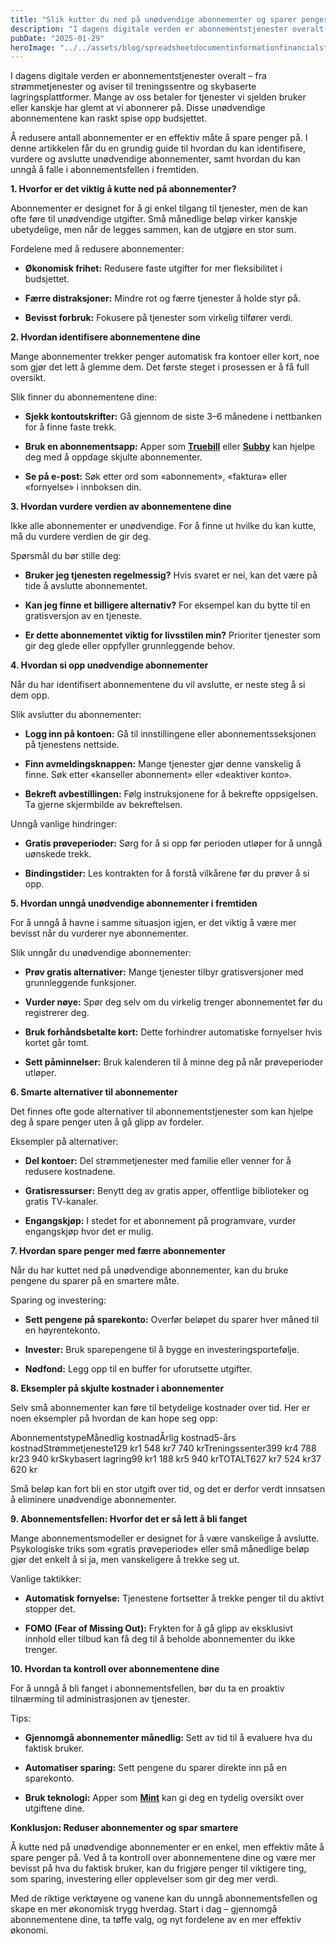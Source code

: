 ```yaml
---
title: "Slik kutter du ned på unødvendige abonnementer og sparer penger"
description: "I dagens digitale verden er abonnementstjenester overalt – fra strømmetjenester og aviser til treningssentre og skybaserte lagringsplattformer. Mange av oss betaler for tjenester vi sjelden bruker eller kanskje har glemt at vi abonnerer på. Disse unødvendige abonnementene kan raskt spise opp budsjettet. Å redusere antall abonnementer er en effektiv måte å spare penger på. I &#8230; Read more"
pubDate: "2025-01-29"
heroImage: "../../assets/blog/spreadsheetdocumentinformationfinancialstartupconc.jpg"
---
```


I dagens digitale verden er abonnementstjenester overalt – fra strømmetjenester og aviser til treningssentre og skybaserte lagringsplattformer. Mange av oss betaler for tjenester vi sjelden bruker eller kanskje har glemt at vi abonnerer på. Disse unødvendige abonnementene kan raskt spise opp budsjettet.

Å redusere antall abonnementer er en effektiv måte å spare penger på. I denne artikkelen får du en grundig guide til hvordan du kan identifisere, vurdere og avslutte unødvendige abonnementer, samt hvordan du kan unngå å falle i abonnementsfellen i fremtiden.

**1. Hvorfor er det viktig å kutte ned på abonnementer?**

Abonnementer er designet for å gi enkel tilgang til tjenester, men de kan ofte føre til unødvendige utgifter. Små månedlige beløp virker kanskje ubetydelige, men når de legges sammen, kan de utgjøre en stor sum.

Fordelene med å redusere abonnementer:

- **Økonomisk frihet:** Redusere faste utgifter for mer fleksibilitet i budsjettet.

- **Færre distraksjoner:** Mindre rot og færre tjenester å holde styr på.

- **Bevisst forbruk:** Fokusere på tjenester som virkelig tilfører verdi.

**2. Hvordan identifisere abonnementene dine**

Mange abonnementer trekker penger automatisk fra kontoer eller kort, noe som gjør det lett å glemme dem. Det første steget i prosessen er å få full oversikt.

Slik finner du abonnementene dine:

- **Sjekk kontoutskrifter:** Gå gjennom de siste 3–6 månedene i nettbanken for å finne faste trekk.

- **Bruk en abonnementsapp:** Apper som **[Truebill](https://www.truebill.com)** eller **[Subby](https://subby.app)** kan hjelpe deg med å oppdage skjulte abonnementer.

- **Se på e-post:** Søk etter ord som «abonnement», «faktura» eller «fornyelse» i innboksen din.

**3. Hvordan vurdere verdien av abonnementene dine**

Ikke alle abonnementer er unødvendige. For å finne ut hvilke du kan kutte, må du vurdere verdien de gir deg.

Spørsmål du bør stille deg:

- **Bruker jeg tjenesten regelmessig?** Hvis svaret er nei, kan det være på tide å avslutte abonnementet.

- **Kan jeg finne et billigere alternativ?** For eksempel kan du bytte til en gratisversjon av en tjeneste.

- **Er dette abonnementet viktig for livsstilen min?** Prioriter tjenester som gir deg glede eller oppfyller grunnleggende behov.

**4. Hvordan si opp unødvendige abonnementer**

Når du har identifisert abonnementene du vil avslutte, er neste steg å si dem opp.

Slik avslutter du abonnementer:

- **Logg inn på kontoen:** Gå til innstillingene eller abonnementsseksjonen på tjenestens nettside.

- **Finn avmeldingsknappen:** Mange tjenester gjør denne vanskelig å finne. Søk etter «kanseller abonnement» eller «deaktiver konto».

- **Bekreft avbestillingen:** Følg instruksjonene for å bekrefte oppsigelsen. Ta gjerne skjermbilde av bekreftelsen.

Unngå vanlige hindringer:

- **Gratis prøveperioder:** Sørg for å si opp før perioden utløper for å unngå uønskede trekk.

- **Bindingstider:** Les kontrakten for å forstå vilkårene før du prøver å si opp.

**5. Hvordan unngå unødvendige abonnementer i fremtiden**

For å unngå å havne i samme situasjon igjen, er det viktig å være mer bevisst når du vurderer nye abonnementer.

Slik unngår du unødvendige abonnementer:

- **Prøv gratis alternativer:** Mange tjenester tilbyr gratisversjoner med grunnleggende funksjoner.

- **Vurder nøye:** Spør deg selv om du virkelig trenger abonnementet før du registrerer deg.

- **Bruk forhåndsbetalte kort:** Dette forhindrer automatiske fornyelser hvis kortet går tomt.

- **Sett påminnelser:** Bruk kalenderen til å minne deg på når prøveperioder utløper.

**6. Smarte alternativer til abonnementer**

Det finnes ofte gode alternativer til abonnementstjenester som kan hjelpe deg å spare penger uten å gå glipp av fordeler.

Eksempler på alternativer:

- **Del kontoer:** Del strømmetjenester med familie eller venner for å redusere kostnadene.

- **Gratisressurser:** Benytt deg av gratis apper, offentlige biblioteker og gratis TV-kanaler.

- **Engangskjøp:** I stedet for et abonnement på programvare, vurder engangskjøp hvor det er mulig.

**7. Hvordan spare penger med færre abonnementer**

Når du har kuttet ned på unødvendige abonnementer, kan du bruke pengene du sparer på en smartere måte.

Sparing og investering:

- **Sett pengene på sparekonto:** Overfør beløpet du sparer hver måned til en høyrentekonto.

- **Invester:** Bruk sparepengene til å bygge en investeringsportefølje.

- **Nødfond:** Legg opp til en buffer for uforutsette utgifter.

**8. Eksempler på skjulte kostnader i abonnementer**

Selv små abonnementer kan føre til betydelige kostnader over tid. Her er noen eksempler på hvordan de kan hope seg opp:

AbonnementstypeMånedlig kostnadÅrlig kostnad5-års kostnadStrømmetjeneste129 kr1 548 kr7 740 krTreningssenter399 kr4 788 kr23 940 krSkybasert lagring99 kr1 188 kr5 940 krTOTALT627 kr7 524 kr37 620 kr

Små beløp kan fort bli en stor utgift over tid, og det er derfor verdt innsatsen å eliminere unødvendige abonnementer.

**9. Abonnementsfellen: Hvorfor det er så lett å bli fanget**

Mange abonnementsmodeller er designet for å være vanskelige å avslutte. Psykologiske triks som «gratis prøveperiode» eller små månedlige beløp gjør det enkelt å si ja, men vanskeligere å trekke seg ut.

Vanlige taktikker:

- **Automatisk fornyelse:** Tjenestene fortsetter å trekke penger til du aktivt stopper det.

- **FOMO (Fear of Missing Out):** Frykten for å gå glipp av eksklusivt innhold eller tilbud kan få deg til å beholde abonnementer du ikke trenger.

**10. Hvordan ta kontroll over abonnementene dine**

For å unngå å bli fanget i abonnementsfellen, bør du ta en proaktiv tilnærming til administrasjonen av tjenester.

Tips:

- **Gjennomgå abonnementer månedlig:** Sett av tid til å evaluere hva du faktisk bruker.

- **Automatiser sparing:** Sett pengene du sparer direkte inn på en sparekonto.

- **Bruk teknologi:** Apper som **[Mint](https://www.mint.com)** kan gi deg en tydelig oversikt over utgiftene dine.

**Konklusjon: Reduser abonnementer og spar smartere**

Å kutte ned på unødvendige abonnementer er en enkel, men effektiv måte å spare penger på. Ved å ta kontroll over abonnementene dine og være mer bevisst på hva du faktisk bruker, kan du frigjøre penger til viktigere ting, som sparing, investering eller opplevelser som gir deg mer verdi.

Med de riktige verktøyene og vanene kan du unngå abonnementsfellen og skape en mer økonomisk trygg hverdag. Start i dag – gjennomgå abonnementene dine, ta tøffe valg, og nyt fordelene av en mer effektiv økonomi.